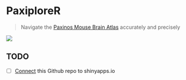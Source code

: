 # PaxiploreR
> Navigate the [Paxinos Mouse Brain Atlas](http://labs.gaidi.ca/mouse-brain-atlas/) accurately and precisely

[![](https://img.shields.io/badge/Shiny-shinyapps.io-blue?style=flat&labelColor=white&logo=RStudio&logoColor=blue)](https://woncoh1.shinyapps.io/paxinos_explorer_0013/)

## TODO
- [ ] [Connect](https://blog.rmhogervorst.nl/blog/2021/02/27/deploy-to-shinyapps-io-from-github-actions/) this Github repo to shinyapps.io
